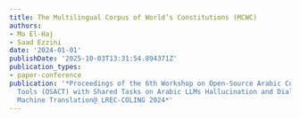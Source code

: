 ```yaml
---
title: The Multilingual Corpus of World’s Constitutions (MCWC)
authors:
- Mo El-Haj
- Saad Ezzini
date: '2024-01-01'
publishDate: '2025-10-03T13:31:54.894371Z'
publication_types:
- paper-conference
publication: '*Proceedings of the 6th Workshop on Open-Source Arabic Corpora and Processing
  Tools (OSACT) with Shared Tasks on Arabic LLMs Hallucination and Dialect to MSA
  Machine Translation@ LREC-COLING 2024*'
---
```


